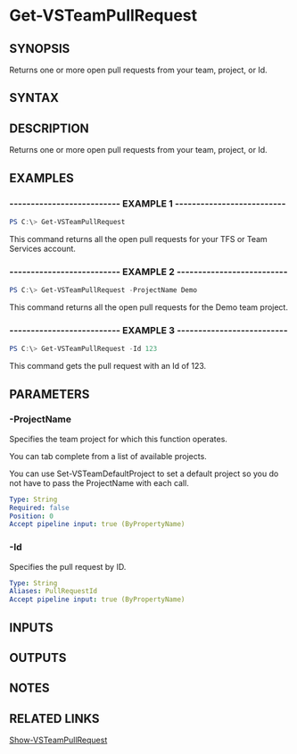 


# Get-VSTeamPullRequest

## SYNOPSIS

Returns one or more open pull requests from your team, project, or Id.

## SYNTAX

## DESCRIPTION

Returns one or more open pull requests from your team, project, or Id.

## EXAMPLES

### -------------------------- EXAMPLE 1 --------------------------

```PowerShell
PS C:\> Get-VSTeamPullRequest
```

This command returns all the open pull requests for your TFS or Team Services account.

### -------------------------- EXAMPLE 2 --------------------------

```PowerShell
PS C:\> Get-VSTeamPullRequest -ProjectName Demo
```

This command returns all the open pull requests for the Demo team project.

### -------------------------- EXAMPLE 3 --------------------------

```PowerShell
PS C:\> Get-VSTeamPullRequest -Id 123
```

This command gets the pull request with an Id of 123.

## PARAMETERS

### -ProjectName

Specifies the team project for which this function operates.

You can tab complete from a list of available projects.

You can use Set-VSTeamDefaultProject to set a default project so
you do not have to pass the ProjectName with each call.

```yaml
Type: String
Required: false
Position: 0
Accept pipeline input: true (ByPropertyName)
```

### -Id

Specifies the pull request by ID.

```yaml
Type: String
Aliases: PullRequestId
Accept pipeline input: true (ByPropertyName)
```

## INPUTS

## OUTPUTS

## NOTES

## RELATED LINKS

[Show-VSTeamPullRequest](Show-VSTeamPullRequest.md)

